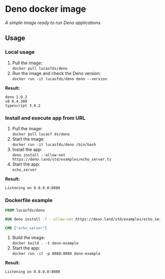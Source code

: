 # Deno docker image

*A simple image ready to run Deno applications.*

## Usage

### Local usage

1) Pull the image:  
`docker pull lucasfds/deno`
2) Run the image and check the Deno version:  
`docker run -it lucasfds/deno deno --version`

**Result:**
```
deno 1.0.2
v8 8.4.300
typescript 3.9.2
```

### Install and execute app from URL

1) Pull the image:  
`docker pull lucasf ds/deno`
2) Start the image:  
`docker run -it lucasfds/deno /bin/bash`
3) Install the app:  
`deno install --allow-net https://deno.land/std/examples/echo_server.ts`
4) Start the app:  
`echo_server`

**Result:**

```
Listening on 0.0.0.0:8080
```

### Dockerfile example

```Dockerfile
FROM lucasfds/deno

RUN deno install -f --allow-net https://deno.land/std/examples/echo_server.ts

CMD ["echo_server"]
```

1) Build the image:  
`docker build . -t deno-example`
2) Start the app:  
`docker run -it -p 8080:8080 deno-example`

**Result:** 

```
Listening on 0.0.0.0:8080
```